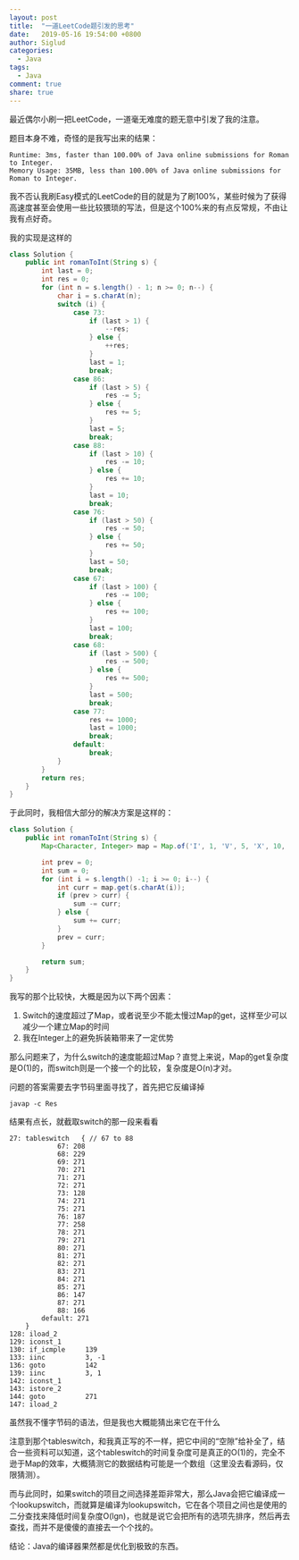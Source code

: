 ```yaml
---
layout: post
title:  "一道LeetCode题引发的思考"
date:   2019-05-16 19:54:00 +0800
author: Siglud
categories:
  - Java
tags:
  - Java
comment: true
share: true
---
```


最近偶尔小刷一把LeetCode，一道毫无难度的题无意中引发了我的注意。

题目本身不难，奇怪的是我写出来的结果：

```
Runtime: 3ms, faster than 100.00% of Java online submissions for Roman to Integer.
Memory Usage: 35MB, less than 100.00% of Java online submissions for Roman to Integer.
```

我不否认我刷Easy模式的LeetCode的目的就是为了刷100%，某些时候为了获得高速度甚至会使用一些比较猥琐的写法，但是这个100%来的有点反常规，不由让我有点好奇。

我的实现是这样的
```java
class Solution {
    public int romanToInt(String s) {
        int last = 0;
        int res = 0;
        for (int n = s.length() - 1; n >= 0; n--) {
            char i = s.charAt(n);
            switch (i) {
                case 73:
                    if (last > 1) {
                        --res;
                    } else {
                        ++res;
                    }
                    last = 1;
                    break;
                case 86:
                    if (last > 5) {
                        res -= 5;
                    } else {
                        res += 5;
                    }
                    last = 5;
                    break;
                case 88:
                    if (last > 10) {
                        res -= 10;
                    } else {
                        res += 10;
                    }
                    last = 10;
                    break;
                case 76:
                    if (last > 50) {
                        res -= 50;
                    } else {
                        res += 50;
                    }
                    last = 50;
                    break;
                case 67:
                    if (last > 100) {
                        res -= 100;
                    } else {
                        res += 100;
                    }
                    last = 100;
                    break;
                case 68:
                    if (last > 500) {
                        res -= 500;
                    } else {
                        res += 500;
                    }
                    last = 500;
                    break;
                case 77:
                    res += 1000;
                    last = 1000;
                    break;
                default:
                    break;
            }
        }
        return res;
    }
}
```
于此同时，我相信大部分的解决方案是这样的：
```java
class Solution {
    public int romanToInt(String s) {
        Map<Character, Integer> map = Map.of('I', 1, 'V', 5, 'X', 10, 'L', 50, 'C', 100, 'D', 500, 'M', 1000);

        int prev = 0;
        int sum = 0;
        for (int i = s.length() -1; i >= 0; i--) {
            int curr = map.get(s.charAt(i));
            if (prev > curr) {
                sum -= curr;
            } else {
                sum += curr;
            }
            prev = curr;
        }

        return sum;
    }
}
```

我写的那个比较快，大概是因为以下两个因素：
1. Switch的速度超过了Map，或者说至少不能太慢过Map的get，这样至少可以减少一个建立Map的时间
1. 我在Integer上的避免拆装箱带来了一定优势

那么问题来了，为什么switch的速度能超过Map？直觉上来说，Map的get复杂度是O(1)的，而switch则是一个接一个的比较，复杂度是O(n)才对。

问题的答案需要去字节码里面寻找了，首先把它反编译掉

```
javap -c Res
```

结果有点长，就截取switch的那一段来看看
```
27: tableswitch   { // 67 to 88
            67: 208
            68: 229
            69: 271
            70: 271
            71: 271
            72: 271
            73: 128
            74: 271
            75: 271
            76: 187
            77: 258
            78: 271
            79: 271
            80: 271
            81: 271
            82: 271
            83: 271
            84: 271
            85: 271
            86: 147
            87: 271
            88: 166
        default: 271
    }
128: iload_2
129: iconst_1
130: if_icmple     139
133: iinc          3, -1
136: goto          142
139: iinc          3, 1
142: iconst_1
143: istore_2
144: goto          271
147: iload_2
```
虽然我不懂字节码的语法，但是我也大概能猜出来它在干什么

注意到那个tableswitch，和我真正写的不一样，把它中间的“空隙”给补全了，结合一些资料可以知道，这个tableswitch的时间复杂度可是真正的O(1)的，完全不逊于Map的效率，大概猜测它的数据结构可能是一个数组（这里没去看源码，仅限猜测）。

而与此同时，如果switch的项目之间选择差距非常大，那么Java会把它编译成一个lookupswitch，而就算是编译为lookupswitch，它在各个项目之间也是使用的二分查找来降低时间复杂度O(lgn)，也就是说它会把所有的选项先排序，然后再去查找，而并不是傻傻的直接去一个个找的。

结论：Java的编译器果然都是优化到极致的东西。